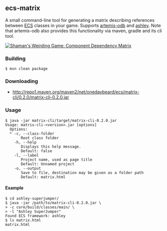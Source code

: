 ## ecs-matrix

A small command-line tool for generating a matrix describing references between [ECS][ecs] classes in your game.
Supports [artemis-odb][artemis] and [ashley][ashley]. Note that artemis-odb also provides this functionality
via maven, gradle and its cli tool.

  [ecs]: http://en.wikipedia.org/wiki/Entity_component_system
  [artemis]: https://github.com/junkdog/artemis-odb
  [ashley]: https://github.com/libgdx/ashley


[![Shaman's Weirding Game: Component Dependency Matrix](https://raw.githubusercontent.com/wiki/junkdog/artemis-odb/images/cdm.png)](http://junkdog.github.io/matrix.html)


### Building
```
$ mvn clean package
```


### Downloading
- http://repo1.maven.org/maven2/net/onedaybeard/ecs/matrix-cli/0.2.0/matrix-cli-0.2.0.jar 


### Usage 
```
$ java -jar matrix-cli/target/matrix-cli-0.2.0.jar 
Usage: matrix-cli-<version>.jar [options]
  Options:
  * -c, --class-folder
       Root class folder
    -h, --help
       Displays this help message.
       Default: false
    -l, --label
       Project name, used as page title
       Default: Unnamed project
    -o, --output
       Save to file, destination may be given as a folder path
       Default: matrix.html

```

#### Example
```
$ cd ashley-superjumper/
$ java -jar /path/to/matrix-cli-0.2.0.jar \
> -c core/build/classes/main/ \
> -l "Ashley SuperJumper"
Found ECS framework: ashley
$ ls matrix.html 
matrix.html
```
